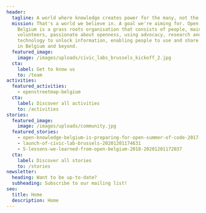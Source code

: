 ```yaml
---
header:
  tagline: A world where knowledge creates power for the many, not the few.
  mission: That's a world we believe in. A goal we're aiming for. Open Knowledge
    Belgium is a grass roots organisation that consists of people, mainly
    volunteers, passionate about openness, using advocacy, research and
    technology to unlock information, enabling people to use and share knowledge
    in Belgium and beyond.
  featured_image:
    image: /images/uploads/civic_labs_brussels_kickoff_2.jpg
  cta:
    label: Get to know us
    to: /team
activities:
  featured_activities:
    - openstreetmap-belgium
  cta:
    label: Discover all activities
    to: /activities
stories:
  featured_image:
    image: /images/uploads/community.jpg
  featured_stories:
    - open-knowledge-belgium-is-preparing-for-open-summer-of-code-2017-20201201174314
    - launch-of-civic-lab-brussels-20201201174631
    - 5-lessons-we-learned-from-open-belgium-2018-20201201172037
  cta:
    label: Discover all stories
    to: /stories
newsletter:
  heading: Want to be up-to-date?
  subheading: Subscribe to our mailing list!
seo:
  title: Home
  description: Home
---
```

